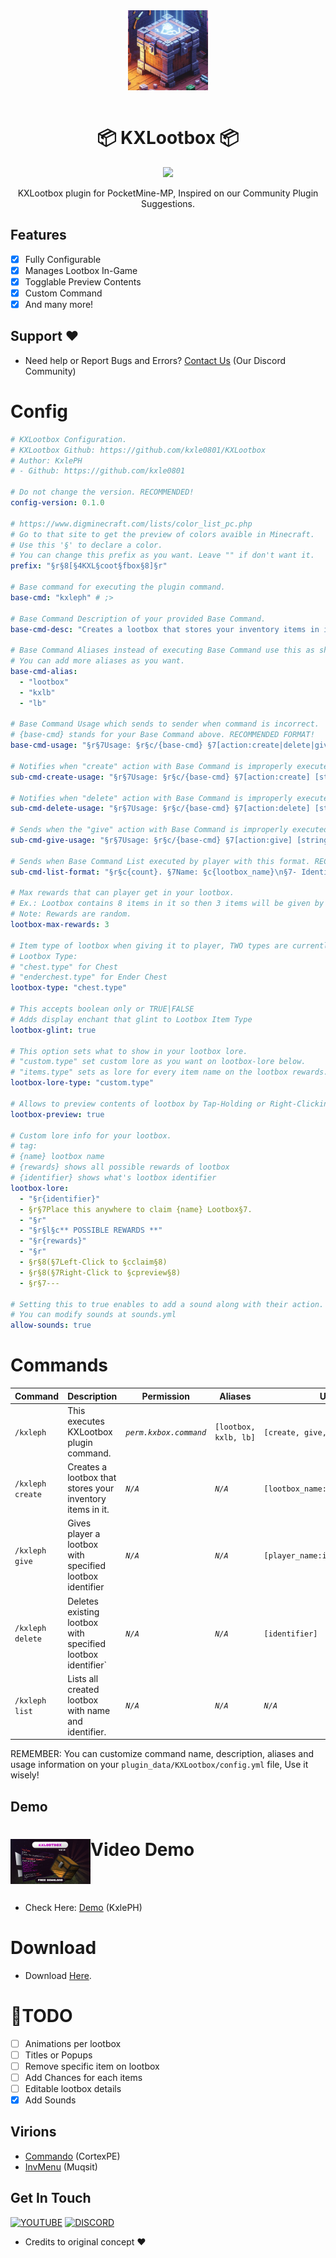<div align="center">
  <img src="https://github.com/kxle0801/KXLootbox/blob/main/kxlootbox_icon.png" height="128" width="128" align="center"></img>
  <br><br>
  <h1> 📦 KXLootbox 📦 </h1>
  <img src="https://poggit.pmmp.io/ci.shield/kxle0801/KXLootbox/~"></img>
  <p>
    KXLootbox plugin for PocketMine-MP, Inspired on our Community Plugin Suggestions.
  </p>
</div>

## Features
- [x] Fully Configurable
- [x] Manages Lootbox In-Game
- [x] Togglable Preview Contents
- [x] Custom Command
- [x] And many more!

## Support ❤️
- Need help or Report Bugs and Errors? [Contact Us](https://discord.gg/vhnRSH7k) (Our Discord Community)

# Config
```yaml
# KXLootbox Configuration.
# KXLootbox Github: https://github.com/kxle0801/KXLootbox
# Author: KxlePH
# - Github: https://github.com/kxle0801

# Do not change the version. RECOMMENDED!
config-version: 0.1.0

# https://www.digminecraft.com/lists/color_list_pc.php
# Go to that site to get the preview of colors avaible in Minecraft.
# Use this '§' to declare a color.
# You can change this prefix as you want. Leave "" if don't want it.
prefix: "§r§8[§4KXL§coot§fbox§8]§r"

# Base command for executing the plugin command.
base-cmd: "kxleph" # ;>

# Base Command Description of your provided Base Command.
base-cmd-desc: "Creates a lootbox that stores your inventory items in it."

# Base Command Aliases instead of executing Base Command use this as shortcut.
# You can add more aliases as you want.
base-cmd-alias:
  - "lootbox"
  - "kxlb"
  - "lb"

# Base Command Usage which sends to sender when command is incorrect.
# {base-cmd} stands for your Base Command above. RECOMMENDED FORMAT!
base-cmd-usage: "§r§7Usage: §r§c/{base-cmd} §7[action:create|delete|give|list]"

# Notifies when "create" action with Base Command is improperly executed.
sub-cmd-create-usage: "§r§7Usage: §r§c/{base-cmd} §7[action:create] [string:lootbox_name] [string:identifier]"

# Notifies when "delete" action with Base Command is improperly executed.
sub-cmd-delete-usage: "§r§7Usage: §r§c/{base-cmd} §7[action:delete] [string:identifier]"

# Sends when the "give" action with Base Command is improperly executed.
sub-cmd-give-usage: "§r§7Usage: §r§c/{base-cmd} §7[action:give] [string:player_name] [string:identifier] [int:amount]"

# Sends when Base Command List executed by player with this format. RECOMMEND FORMAT!
sub-cmd-list-format: "§r§c{count}. §7Name: §c{lootbox_name}\n§7- Identifier: §c{identifier}§r\n"

# Max rewards that can player get in your lootbox.
# Ex.: Lootbox contains 8 items in it so then 3 items will be given by default.
# Note: Rewards are random.
lootbox-max-rewards: 3

# Item type of lootbox when giving it to player, TWO types are currently avaible. More SOON!
# Lootbox Type:
# "chest.type" for Chest
# "enderchest.type" for Ender Chest
lootbox-type: "chest.type"

# This accepts boolean only or TRUE|FALSE
# Adds display enchant that glint to Lootbox Item Type
lootbox-glint: true

# This option sets what to show in your lootbox lore.
# "custom.type" set custom lore as you want on lootbox-lore below.
# "items.type" sets as lore for every item name on the lootbox rewards.
lootbox-lore-type: "custom.type"

# Allows to preview contents of lootbox by Tap-Holding or Right-Clicking it.
lootbox-preview: true

# Custom lore info for your lootbox.
# tag:
# {name} lootbox name
# {rewards} shows all possible rewards of lootbox
# {identifier} shows what's lootbox identifier
lootbox-lore:
  - "§r{identifier}"
  - §r§7Place this anywhere to claim {name} Lootbox§7.
  - "§r"
  - "§r§l§c** POSSIBLE REWARDS **"
  - "§r{rewards}"
  - "§r"
  - §r§8(§7Left-Click to §cclaim§8)
  - §r§8(§7Right-Click to §cpreview§8)
  - §r§7---

# Setting this to true enables to add a sound along with their action.
# You can modify sounds at sounds.yml
allow-sounds: true
```

# Commands
| **Command** | **Description** | **Permission** | **Aliases** | **Usage** | **Default** |
| --- | --- | --- | --- | --- | --- |
| `/kxleph` | This executes KXLootbox plugin command. | *`perm.kxbox.command`* | `[lootbox, kxlb, lb]` | `[create, give, delete, list]` | op |
| `/kxleph create` | Creates a lootbox that stores your inventory items in it. | *`N/A`* | *`N/A`* | `[lootbox_name:identifier]` | op |
| `/kxleph give` | Gives player a lootbox with specified lootbox identifier | *`N/A`* | *`N/A`* | `[player_name:identifier:amount]` | op |
| `/kxleph delete` | Deletes existing lootbox with specified lootbox identifier` | *`N/A`* | *`N/A`* | `[identifier]` | op |
| `/kxleph list` | Lists all created lootbox with name and identifier. | *`N/A`* | *`N/A`* | *`N/A`* | op |

REMEMBER: You can customize command name, description, aliases and usage information on your `plugin_data/KXLootbox/config.yml` file, Use it wisely!

## Demo
<h1>Video Demo<img src="https://github.com/kxle0801/KXLootbox/blob/main/KXLootbox%20Thumbnail.png" height="72" width="128" align="left"></img></h1><br><br>

- Check Here: [Demo](https://youtu.be/9ydqS1pMYpk) (KxlePH)

# Download
- Download [Here](https://poggit.pmmp.io/r/238766/KXLootbox_dev-12.phar).

# 📜TODO
- [ ] Animations per lootbox
- [ ] Titles or Popups
- [ ] Remove specific item on lootbox
- [ ] Add Chances for each items
- [ ] Editable lootbox details
- [x] Add Sounds

## Virions
- [Commando](https://github.com/CortexPE/Commando) (CortexPE)
- [InvMenu](https://github.com/muqsit/InvMenu) (Muqsit)

## Get In Touch
[![YOUTUBE](https://img.shields.io/badge/KxlePH-white?logo=youtube&logoColor=red&label=Youtube&labelColor=white&color=red)](https://www.youtube.com/@kxle-ph)
[![DISCORD](https://img.shields.io/badge/Elysium_Community-black?logo=discord&logoColor=white&label=Discord&labelColor=blue&color=white)](https://discord.gg/vhnRSH7k)
<br>
- Credits to original concept ❤️

